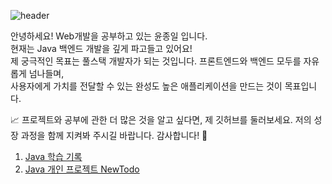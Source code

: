 ![header](https://capsule-render.vercel.app/api?type=venom&height=150&color=gradient&text=👋%20Welcome%20to%20my%20GitHub!&textBg=false&fontAlign=50&fontAlignY=48&descAlign=42&descAlignY=15&rotate=0&fontSize=28&reversal=false&fontColor=000000)

안녕하세요! Web개발을 공부하고 있는 윤종일 입니다.<br>
현재는 Java 백엔드 개발을 깊게 파고들고 있어요!<br>
제 궁극적인 목표는 풀스택 개발자가 되는 것입니다. 프론트엔드와 백엔드 모두를 자유롭게 넘나들며,<br>사용자에게 가치를 전달할 수 있는 완성도 높은 애플리케이션을 만드는 것이 목표입니다.<br>

📈 프로젝트와 공부에 관한 더 많은 것을 알고 싶다면, 제 깃허브를 둘러보세요. 저의 성장 과정을 함께 지켜봐 주시길 바랍니다. 감사합니다! 🙏


1. [Java 학습 기록](https://github.com/pie0902/study_java/blob/main/README.md)<br>
2. [Java 개인 프로젝트 NewTodo](https://github.com/pie0902/newTodo/tree/main)
